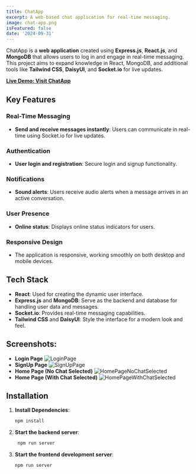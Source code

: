 ```yaml
---
title: ChatApp
excerpt: A web-based chat application for real-time messaging.
image: chat-app.png
isFeatured: false
date: '2024-09-31'
---
```


ChatApp is a **web application** created using **Express.js**, **React.js**, and **MongoDB** that allows users to log in and engage in real-time messaging. This project aims to expand knowledge in React, MongoDB, and additional tools like **Tailwind CSS**, **DaisyUI**, and **Socket.io** for live updates.

**[Live Demo: Visit ChatApp](https://chatappproject-fjq6.onrender.com)**

## Key Features

### Real-Time Messaging
- **Send and receive messages instantly**: Users can communicate in real-time using Socket.io for live updates.
  
### Authentication
- **User login and registration**: Secure login and signup functionality.

### Notifications
- **Sound alerts**: Users receive audio alerts when a message arrives in an active conversation.

### User Presence
- **Online status**: Displays online status indicators for users.

### Responsive Design
- The application is responsive, working smoothly on both desktop and mobile devices.

## Tech Stack
- **React**: Used for creating the dynamic user interface.
- **Express.js** and **MongoDB**: Serve as the backend and database for handling user data and messages.
- **Socket.io**: Provides real-time messaging capabilities.
- **Tailwind CSS** and **DaisyUI**: Style the interface for a modern look and feel.

## Screenshots:

- **Login Page** ![LoginPage](https://github.com/user-attachments/assets/c76b805e-eeee-4884-9a89-d79e3381d52d)
- **SignUp Page** ![SignUpPage](https://github.com/user-attachments/assets/695b397f-970a-48ec-8593-20f4c9919f87)
- **Home Page (No Chat Selected)** ![HomePageNoChatSelected](https://github.com/user-attachments/assets/264f7e6b-ba15-4137-9f1d-4c0d9a16a455)
- **Home Page (With Chat Selected)** ![HomePageWithChatSelected](https://github.com/user-attachments/assets/134e5036-3299-4993-ae76-1b88de8ee9a3)

## Installation

1. **Install Dependencies**:
   ```bash
   npm install
2. **Start the backend server**:
   ```bash
    npm run server
3. **Start the frontend development server**:
   ```bash
   npm run server

  